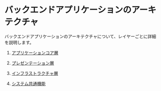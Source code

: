 # バックエンドアプリケーションのアーキテクチャ

バックエンドアプリケーションのアーキテクチャについて、レイヤーごとに詳細を説明します。

1. [アプリケーションコア層](application-core.md)

1. [プレゼンテーション層](presentation.md)

1. [インフラストラクチャ層](infrastructure.md)

1. [システム共通機能](system-common.md)
